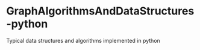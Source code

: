 # GraphAlgorithmsAndDataStructures-python
Typical data structures and algorithms implemented in python
